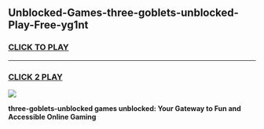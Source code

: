 
## Unblocked-Games-three-goblets-unblocked-Play-Free-yg1nt
<h3>
<a href="https://premium76.site?title=three-goblets-unblocked&ref=18A1">CLICK TO PLAY</a></h3>
<hr>

<h3>
<a href="https://premium76.site?title=three-goblets-unblocked&ref=18A1">CLICK 2 PLAY</a>
  
</h3>

<a href="https://premium76.site?title=three-goblets-unblocked&ref=18A1"><img src="https://clearcache.store/games.png"></a>


**three-goblets-unblocked games unblocked: Your Gateway to Fun and Accessible Online Gaming**
